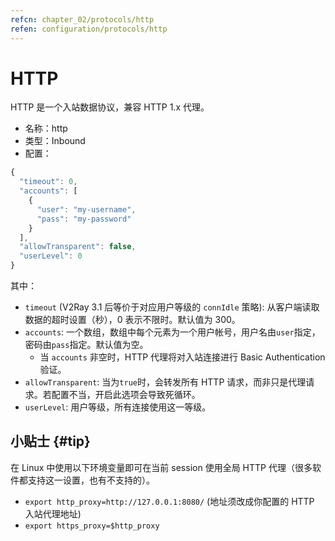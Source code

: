 ```yaml
---
refcn: chapter_02/protocols/http
refen: configuration/protocols/http
---
```


# HTTP

HTTP 是一个入站数据协议，兼容 HTTP 1.x 代理。

* 名称：http
* 类型：Inbound
* 配置：

```javascript
{
  "timeout": 0,
  "accounts": [
    {
      "user": "my-username",
      "pass": "my-password"
    }
  ],
  "allowTransparent": false,
  "userLevel": 0
}
```

其中：

* `timeout` (V2Ray 3.1 后等价于对应用户等级的 `connIdle` 策略): 从客户端读取数据的超时设置（秒），0 表示不限时。默认值为 300。
* `accounts`: 一个数组，数组中每个元素为一个用户帐号，用户名由`user`指定，密码由`pass`指定。默认值为空。
  * 当 `accounts` 非空时，HTTP 代理将对入站连接进行 Basic Authentication 验证。
* `allowTransparent`: 当为`true`时，会转发所有 HTTP 请求，而非只是代理请求。若配置不当，开启此选项会导致死循环。
* `userLevel`: 用户等级，所有连接使用这一等级。

## 小贴士 {#tip}

在 Linux 中使用以下环境变量即可在当前 session 使用全局 HTTP 代理（很多软件都支持这一设置，也有不支持的）。

* `export http_proxy=http://127.0.0.1:8080/` (地址须改成你配置的 HTTP 入站代理地址)
* `export https_proxy=$http_proxy`
